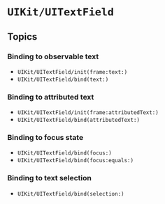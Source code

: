 # ``UIKit/UITextField``

## Topics

### Binding to observable text

- ``UIKit/UITextField/init(frame:text:)``
- ``UIKit/UITextField/bind(text:)``

### Binding to attributed text

- ``UIKit/UITextField/init(frame:attributedText:)``
- ``UIKit/UITextField/bind(attributedText:)``

### Binding to focus state

- ``UIKit/UITextField/bind(focus:)``
- ``UIKit/UITextField/bind(focus:equals:)``

### Binding to text selection

- ``UIKit/UITextField/bind(selection:)``
